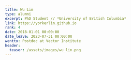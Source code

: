 ```yaml
---
title: Wu Lin
type: alumni
excerpt: PhD Student // *University of British Columbia*
link: https://yorkerlin.github.io
rank: 4
date: 2018-01-01 00:00:00
date_leave: 2023-07-31 00:00:00
wentto: Postdoc at Vector Institute
header:
  teaser: /assets/images/wu_lin.png
---
```

<!-- Wu Lin (Research assistant from Jan-Dec 2017, joined UBC as a PhD student) -->
